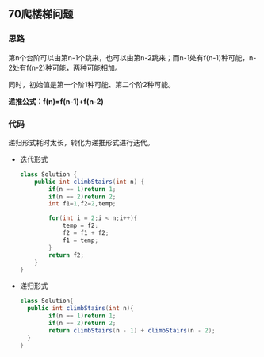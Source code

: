 ## 70爬楼梯问题

### 思路

第n个台阶可以由第n-1个跳来，也可以由第n-2跳来；而n-1处有f(n-1)种可能，n-2处有f(n-2)种可能，两种可能相加。

同时，初始值是第一个阶1种可能、第二个阶2种可能。

**递推公式：f(n)=f(n-1)+f(n-2)**

### 代码

递归形式耗时太长，转化为递推形式进行迭代。

- 迭代形式

  ```java
  class Solution {
      public int climbStairs(int n) {
          if(n == 1)return 1;
          if(n == 2)return 2;
          int f1=1,f2=2,temp;
  
          for(int i = 2;i < n;i++){
              temp = f2;
              f2 = f1 + f2;
              f1 = temp;
          }
          return f2;
      }
  }
  ```

- 递归形式

  ```java
  class Solution{
  	public int climbStairs(int n){
          if(n == 1)return 1;
          if(n == 2)return 2;
          return climbStairs(n - 1) + climbStairs(n - 2);
  	}
  }
  ```

  



